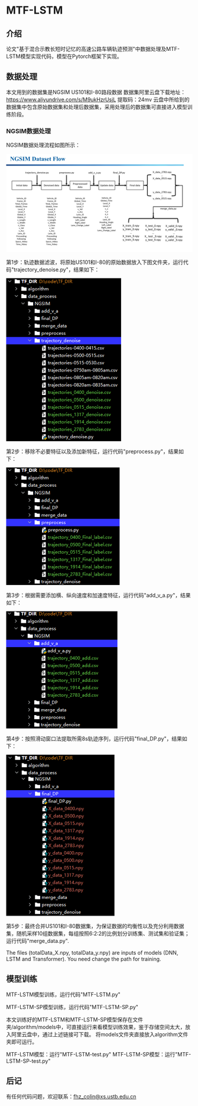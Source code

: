 # MTF-LSTM

## 介绍
论文"基于混合示教长短时记忆的高速公路车辆轨迹预测"中数据处理及MTF-LSTM模型实现代码，模型在Pytorch框架下实现。

## 数据处理
本文用到的数据集是NGSIM US101和I-80路段数据
数据集阿里云盘下载地址：https://www.aliyundrive.com/s/M9ukHzrUsjL 提取码：24mv
云盘中所给到的数据集中包含原始数据集和处理后数据集，采用处理后的数据集可直接进入模型训练阶段。

### NGSIM数据处理
NGSIM数据处理流程如图所示：

![image](./img/NGSIM_data.png)

第1步：轨迹数据滤波，将原始US101和I-80的原始数据放入下图文件夹，运行代码"trajectory_denoise.py"，结果如下：

![image](./img/N_step1.png)

第2步：移除不必要特征以及添加新特征，运行代码"preprocess.py"，结果如下：

![image](./img/N_step2.png)

第3步：根据需要添加横、纵向速度和加速度特征，运行代码"add_v_a.py"，结果如下：

![image](./img/N_step3.png)

第4步：按照滑动窗口法提取所需8s轨迹序列，运行代码"final_DP.py"，结果如下：

![image](./img/N_step4.png)

第5步：最终合并US101和I-80数据集，为保证数据的均衡性以及充分利用数据集，随机采样10组数据集，每组按照6:2:2的比例划分训练集、测试集和验证集；运行代码"merge_data.py".


The files (totalData_X.npy, totalData_y.npy) are inputs of models (DNN, LSTM and Transformer). You need change the path for training.


## 模型训练

MTF-LSTM模型训练，运行代码"MTF-LSTM.py"

MTF-LSTM-SP模型训练，运行代码"MTF-LSTM-SP.py"

本文训练好的MTF-LSTM和MTF-LSTM-SP模型保存在文件夹/algorithm/models中，可直接运行来看模型训练效果，鉴于存储空间太大，放入阿里云盘中，通过上述链接可下载。
将models文件夹直接放入algorithm文件夹即可运行。

MTF-LSTM模型：运行"MTF-LSTM-test.py"
MTF-LSTM-SP模型：运行"MTF-LSTM-SP-test.py"

## 后记

有任何代码问题，欢迎联系：fhz_colin@xs.ustb.edu.cn
